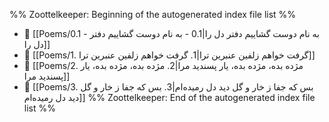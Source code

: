%% Zoottelkeeper: Beginning of the autogenerated index file list  %%
- 📄 [[Poems/0.1 - به نام دوست گشاییم دفتر دل را|0.1 - به نام دوست گشاییم دفتر دل را]]
- 📄 [[Poems/1. گرفت خواهم زلفین عنبرین ترا|1. گرفت خواهم زلفین عنبرین ترا]]
- 📄 [[Poems/2. مژده بده، مژده بده، یار پسندید مرا|2. مژده بده، مژده بده، یار پسندید مرا]]
- 📄 [[Poems/3. بس که جفا ز خار و گل دید دل رمیده‌ام|3. بس که جفا ز خار و گل دید دل رمیده‌ام]]
%% Zoottelkeeper: End of the autogenerated index file list  %%
